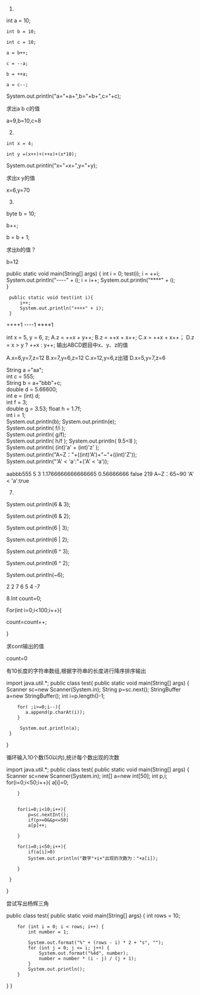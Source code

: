   1.

int a = 10;

    int b = 10;

    int c = 10;

    a = b++;    

    c = --a;    

    b = ++a;    

    a = c--;    

System.out.println("a="+a+",b="+b+",c="+c);

求出a  b  c的值

 a=9,b=10,c=8

2.

    int x = 4;

    int y =(x++)+(++x)+(x*10);

System.out.println("x="+x+",y="+y);        

求出x  y的值
 
x=6,y=70

3.

byte b = 10;

b++;          

b = b + 1;   

求出b的值？

 b=12




public static void main(String[] args) {
          int i = 0;
          test(i);
          i = ++i;
         System.out.println("----" + i);
         i = i++;
         System.out.println("****" + i);         
     }
     
     public static void test(int i){
         i++;
         System.out.println("++++" + i);
     }
 

++++1
----1
****1




int x = 5, y = 6, z;
   A.z = ++x + y++;
  B.z = ++x + x++;
   C.x = ++x + x++；
  D.z = x > y ? ++x : y++; 
输出ABCD题目中x、y、z的值
 

 A.x=6,y=7,z=12
 B.x=7,y=6,z=12
 C.x=12,y=6,z出错
 D.x=5,y=7,z=6







String a ="aa";  
int c = 555;  
String b = a+"bbb"+c;  
double d = 5.66600;  
int e = (int) d;  
int f = 3;  
double g = 3.53; 
float h = 1.7f;  
int i = 1;  
System.out.println(b); 
System.out.println(e);  
System.out.println( f/i );  
System.out.println( g/f);  
System.out.println( h/f );
System.out.println(  9.5<8 );  
System.out.println( (int)'a' +  (int)'z' );  
System.out.println("A~Z："+((int)'A')+"~"+((int)'Z'));  
System.out.println("'A' < 'a':"+('A' < 'a'));
 
aabbb555
5
3
1.1766666666666665
0.56666666
false
219
A~Z：65~90
'A' < 'a':true



7.

System.out.println(6 & 3);    

System.out.println(6 & 2);    



System.out.println(6 | 3);   

System.out.println(6 | 2);    



System.out.println(6 ^ 3);   

System.out.println(6 ^ 2);    



System.out.println(~6);      

 
2
2
7
6
5
4
-7


8.Int count=0;

For(int i=0;i<100;i++){

count=count++;

}

求cont输出的值

 count=0




有10长度的字符串数组,根据字符串的长度进行降序排序输出


import java.util.*;
public class test{
   public static void main(String[] args) {
        Scanner sc=new Scanner(System.in);
        String p=sc.next();
        StringBuffer a=new StringBuffer();
         int i=p.length()-1;
          
        for( ;i>=0;i--){
           a.append(p.charAt(i));
        }

         System.out.println(a);
     }
     
    
}



循环输入10个数(50以内),统计每个数出现的次数

import java.util.*;
public class test{
   public static void main(String[] args) {
        Scanner sc=new Scanner(System.in);
       int[] a=new int[50];
       int p,i;
        for(i=0;i<50;i++){
             a[i]=0;

        }
        
            
        for(i=0;i<10;i++){
            p=sc.nextInt();
            if(p>=0&&p<=50)
            a[p]++;

        }
        
        for(i=0;i<50;i++){
            if(a[i]>0)
            System.out.println("数字"+i+"出现的次数为："+a[i]);

        }
          
     }
     
    
}

尝试写出杨辉三角

public class test{
   public static void main(String[] args) {
       int rows = 10;
 
		for (int i = 0; i < rows; i++) {
			int number = 1;
			 
			System.out.format("%" + (rows - i) * 2 + "s", "");
			for (int j = 0; j <= i; j++) {
				System.out.format("%4d", number);
				number = number * (i - j) / (j + 1);
			}
			System.out.println();
		}

 
   }
}